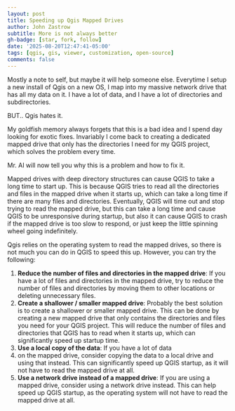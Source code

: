 ```yaml
---
layout: post
title: Speeding up Qgis Mapped Drives
author: John Zastrow
subtitle: More is not always better
gh-badge: [star, fork, follow]
date: '2025-08-20T12:47:41-05:00'
tags: [qgis, gis, viewer, customization, open-source]
comments: false
---
```



Mostly a note to self, but maybe it will help someone else. Everytime I setup a new install of Qgis on a new OS, I map into my massive network drive that has all my data on it. I have a lot of data, and I have a lot of directories and subdirectories.

BUT.. Qgis hates it.

My goldfish memory always forgets that this is a bad idea and I spend day looking for exotic fixes. Invariably I come back to creating a dedicated mapped drive that only has the directories I need for my QGIS project, which solves the problem every time.

Mr. AI will now tell you why this is a problem and how to fix it.

Mapped drives with deep directory structures can cause QGIS to take a long time to start up. This is because QGIS tries to read all the directories and files in the mapped drive when it starts up, which can take a long time if there are many files and directories. Eventually, QGIS will time out and stop trying to read the mapped drive, but this can take a long time and cause QGIS to be unresponsive during startup, but also it can cause QGIS to crash if the mapped drive is too slow to respond, or just keep the little spinning wheel going indefinitely.

Qgis relies on the operating system to read the mapped drives, so there is not much you can do in QGIS to speed this up. However, you can try the following:

1. **Reduce the number of files and directories in the mapped drive**: If you have a lot of files and directories in the mapped drive, try to reduce the number of files and directories by moving them to other locations or deleting unnecessary files.
2. **Create a shallower / smaller mapped drive**: Probably the best solution is to create a shallower or smaller mapped drive. This can be done by creating a new mapped drive that only contains the directories and files you need for your QGIS project. This will reduce the number of files and directories that QGIS has to read when it starts up, which can significantly speed up startup time.
3. **Use a local copy of the data**: If you have a lot of data
4. on the mapped drive, consider copying the data to a local drive and using that instead. This can significantly speed up QGIS startup, as it will not have to read the mapped drive at all.
5. **Use a network drive instead of a mapped drive**: If you are using a mapped drive, consider using a network drive instead. This can help speed up QGIS startup, as the operating system will not have to read the mapped drive at all.
